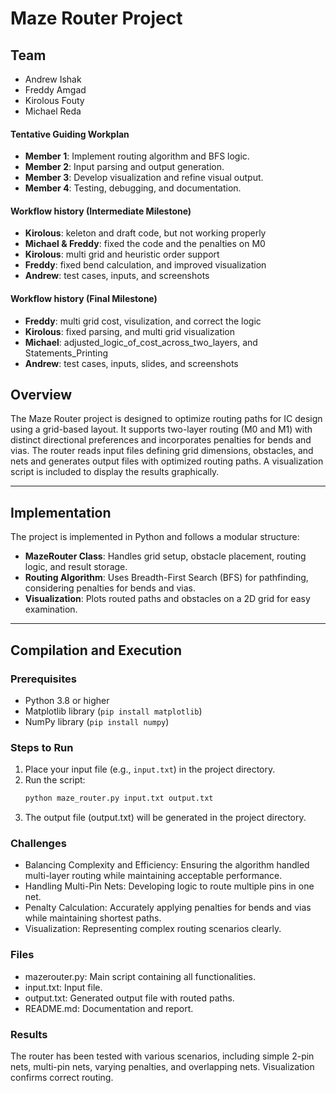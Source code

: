 # Maze Router Project

## Team
- Andrew Ishak
- Freddy Amgad
- Kirolous Fouty
- Michael Reda

#### Tentative Guiding Workplan
- **Member 1**: Implement routing algorithm and BFS logic.
- **Member 2**: Input parsing and output generation.
- **Member 3**: Develop visualization and refine visual output.
- **Member 4**: Testing, debugging, and documentation.

#### Workflow history (Intermediate Milestone)
- **Kirolous**: keleton and draft code, but not working properly
- **Michael & Freddy**: fixed the code and the penalties on M0
- **Kirolous**: multi grid and heuristic order support
- **Freddy**: fixed bend calculation, and improved visualization
- **Andrew**: test cases, inputs, and screenshots

#### Workflow history (Final Milestone)
- **Freddy**: multi grid cost, visulization, and correct the logic
- **Kirolous**: fixed parsing, and multi grid visualization
- **Michael**: adjusted_logic_of_cost_across_two_layers, and Statements_Printing
- **Andrew**: test cases, inputs, slides, and screenshots


## Overview
The Maze Router project is designed to optimize routing paths for IC design using a grid-based layout. It supports two-layer routing (M0 and M1) with distinct directional preferences and incorporates penalties for bends and vias. The router reads input files defining grid dimensions, obstacles, and nets and generates output files with optimized routing paths. A visualization script is included to display the results graphically.

---

## Implementation
The project is implemented in Python and follows a modular structure:
- **MazeRouter Class**: Handles grid setup, obstacle placement, routing logic, and result storage.
- **Routing Algorithm**: Uses Breadth-First Search (BFS) for pathfinding, considering penalties for bends and vias.
- **Visualization**: Plots routed paths and obstacles on a 2D grid for easy examination.

---

## Compilation and Execution

### Prerequisites
- Python 3.8 or higher
- Matplotlib library (`pip install matplotlib`)
- NumPy library (`pip install numpy`)

### Steps to Run
1. Place your input file (e.g., `input.txt`) in the project directory.
2. Run the script:
   ```bash
   python maze_router.py input.txt output.txt
3. The output file (output.txt) will be generated in the project directory.


### Challenges
- Balancing Complexity and Efficiency: Ensuring the algorithm handled multi-layer routing while maintaining acceptable performance.
- Handling Multi-Pin Nets: Developing logic to route multiple pins in one net.
- Penalty Calculation: Accurately applying penalties for bends and vias while maintaining shortest paths.
- Visualization: Representing complex routing scenarios clearly.


### Files
- mazerouter.py: Main script containing all functionalities.
- input.txt: Input file.
- output.txt: Generated output file with routed paths.
- README.md: Documentation and report.

### Results
The router has been tested with various scenarios, including simple 2-pin nets, multi-pin nets, varying penalties, and overlapping nets. Visualization confirms correct routing.
